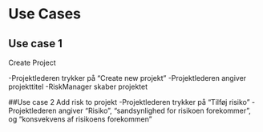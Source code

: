# Use Cases

## Use case 1 
Create Project 

-Projektlederen trykker på “Create new projekt”
-Projektlederen angiver projekttitel
-RiskManager skaber projektet

##Use case 2
Add risk to projekt
-Projektlederen trykker på “Tilføj risiko”
-Projektlederen angiver “Risiko”, “sandsynlighed for risikoen forekommer”, og “konsvekvens af risikoens forekommen”
